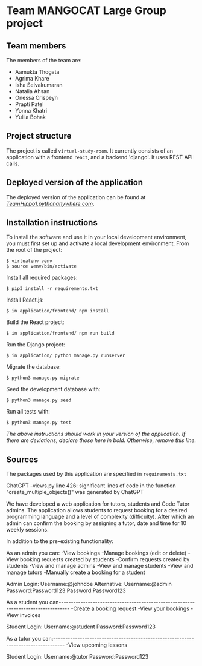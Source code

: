 # Team MANGOCAT Large Group project

## Team members
The members of the team are:
- Aamukta Thogata
- Agrima Khare
- Isha Selvakumaran
- Natalia Ahsan
- Onessa Crispeyn
- Prapti Patel
- Yonna Khatri
- Yuliia Bohak

## Project structure
The project is called `virtual-study-room`.  It currently consists of an application with a frontend `react`, and a backend 'django'. It uses REST API calls.

## Deployed version of the application
The deployed version of the application can be found at [*TeamHippo1.pythonanywhere.com*](https://TeamHippo1.pythonanywhere.com).

## Installation instructions
To install the software and use it in your local development environment, you must first set up and activate a local development environment.  From the root of the project:

```
$ virtualenv venv
$ source venv/bin/activate
```

Install all required packages:

```
$ pip3 install -r requirements.txt
```

Install React.js:

```
$ in application/frontend/ npm install
```

Build the React project:
```
$ in application/frontend/ npm run build
```

Run the Django project:
```
$ in application/ python manage.py runserver
```

Migrate the database:

```
$ python3 manage.py migrate
```

Seed the development database with:

```
$ python3 manage.py seed
```

Run all tests with:
```
$ python3 manage.py test
```

*The above instructions should work in your version of the application.  If there are deviations, declare those here in bold.  Otherwise, remove this line.*

## Sources
The packages used by this application are specified in `requirements.txt`

ChatGPT
-views.py line 426: significant lines of code in the function "create_multiple_objects()" was generated by ChatGPT

We have developed a web application for tutors, students and Code Tutor admins. The application allows students to request booking for a desired programming language and a level of complexity (difficulty). After which  an admin can confirm the booking by assigning a tutor, date and time for 10 weekly sessions.

In addition to the pre-existing functionality:

As an admin you can:
	-View bookings
	-Manage bookings (edit or delete)
	-View booking requests created by students
	-Confirm requests created by students
	-View and manage admins
	-View and manage students
	-View and manage tutors
	-Manually create a booking for a student

Admin Login: 	Username:@johndoe        Alternative:   Username:@admin
		          Password:Password123                    Password:Password123
  
As a student you can----------------------------------------------------------------------------------
	-Create a booking request
	-View your bookings
	-View invoices

Student Login: 	Username:@student
		            Password:Password123
              
As a tutor you can:----------------------------------------------------------------------------------
	-View upcoming lessons

Student Login: 	Username:@tutor
            		Password:Password123
